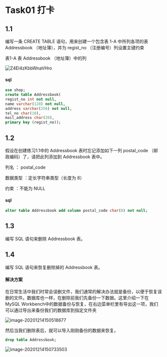 # Task01 打卡

## 1.1

编写一条 CREATE TABLE 语句，用来创建一个包含表 1-A 中所列各项的表 Addressbook （地址簿），并为 regist_no （注册编号）列设置主键约束

表1-A 表 Addressbook （地址簿）中的列

![Z4El4zKbbWnaVHro](https://github.com/yxf975/Datawhale-GroupLearning/blob/main/sql/image/71f46b1e1a52c6504af2f7845d78971d5b47e971.png)

#### sql

```sql
use shop;
create table Addressbook(
regist_no int not null,
name varchar(128) not null,
address varchar(256) not null,
tel_no char(10),
mail_address char(20),
primary key (regist_no));
```

## 1.2

假设在创建练习1.1中的 Addressbook 表时忘记添加如下一列 postal_code （邮政编码）了，请把此列添加到 Addressbook 表中。

列名 ： postal_code

数据类型 ：定长字符串类型（长度为 8）

约束 ：不能为 NULL

#### sql

```sql
alter table Addressbook add column postal_code char(8) not null;
```

## 1.3

编写 SQL 语句来删除 Addressbook 表。

## 1.4

编写 SQL 语句来恢复删除掉的 Addressbook 表。

#### 解决方案

在日常生活中我们时常会误删文件，我们通常的解决办法就是备份，以便于恢复误删的文件。数据库也一样，在删除前我们先备份一下数据。这里介绍一下在MySQL Workbench中的数据备份与恢复，在右边菜单栏里有导出这一项，我们可以通过导出来备份我们的数据库到指定文件夹

![image-20201214150518677](https://github.com/yxf975/Datawhale-GroupLearning/blob/main/sql/image/image-20201214150407188.png)

然后当我们删除表后，就可以导入刚刚备份的数据来恢复。

```sql
drop table Addressbook;
```

![image-20201214150733503](https://github.com/yxf975/Datawhale-GroupLearning/blob/main/sql/image/image-20201214150733503.png)
